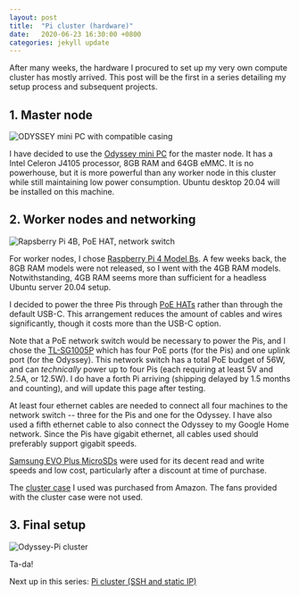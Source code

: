 ```yaml
---
layout: post
title:  "Pi cluster (hardware)"
date:   2020-06-23 16:30:00 +0800
categories: jekyll update
---
```


After many weeks, the hardware I procured to set up my very own compute cluster has mostly arrived. This post will be the first in a series detailing my setup process and subsequent projects.

## 1. Master node

![ODYSSEY mini PC with compatible casing](https://zyf0717.github.io/assets/images/odyssey.jpg)

I have decided to use the [Odyssey mini PC](https://www.seeedstudio.com/ODYSSEY-X86J4105864-p-4447.html) for the master node. It has a Intel Celeron J4105 processor, 8GB RAM and 64GB eMMC. It is no powerhouse, but it is more powerful than any worker node in this cluster while still maintaining low power consumption. Ubuntu desktop 20.04 will be installed on this machine.

## 2. Worker nodes and networking

![Rapsberry Pi 4B, PoE HAT, network switch](https://zyf0717.github.io/assets/images/pi-cluster.jpg)

For worker nodes, I chose [Raspberry Pi 4 Model Bs](https://www.raspberrypi.org/products/raspberry-pi-4-model-b/). A few weeks back, the 8GB RAM models were not released, so I went with the 4GB RAM models. Notwithstanding, 4GB RAM seems more than sufficient for a headless Ubuntu server 20.04 setup.

I decided to power the three Pis through [PoE HATs](https://www.raspberrypi.org/products/poe-hat/) rather than through the default USB-C. This arrangement reduces the amount of cables and wires significantly, though it costs more than the USB-C option.

Note that a PoE network switch would be necessary to power the Pis, and I chose the [TL-SG1005P](https://www.tp-link.com/us/business-networking/unmanaged-switch/tl-sg1005p/) which has four PoE ports (for the Pis) and one uplink port (for the Odyssey). This network switch has a total PoE budget of 56W, and can *technically* power up to four Pis (each requiring at least 5V and 2.5A, or 12.5W). I do have a forth Pi arriving (shipping delayed by 1.5 months and counting), and will update this page after testing.

At least four ethernet cables are needed to connect all four machines to the network switch -- three for the Pis and one for the Odyssey. I have also used a fifth ethernet cable to also connect the Odyssey to my Google Home network. Since the Pis have gigabit ethernet, all cables used should preferably support gigabit speeds.

[Samsung EVO Plus MicroSDs](https://www.samsung.com/sg/memory-storage/evo-plus-microsd-card-with-sd-adapter-100/MB-MC64GAAPC/) were used for its decent read and write speeds and low cost, particularly after a discount at time of purchase.

The [cluster case](https://www.amazon.sg/dp/B07MW3GM1T/ref=pe_12283492_374736162_TE_item) I used was purchased from Amazon. The fans provided with the cluster case were not used.

## 3. Final setup

![Odyssey-Pi cluster](https://zyf0717.github.io/assets/images/odyssey-pi-cluster.jpg)

Ta-da!

Next up in this series: [Pi cluster (SSH and static IP)](https://zyf0717.github.io/jekyll/update/2020/06/23/pi-ssh-ip.html)
